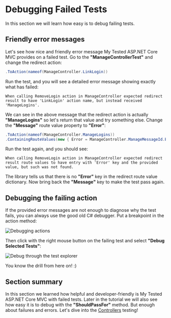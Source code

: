 # Debugging Failed Tests

In this section we will learn how easy is to debug failing tests.

## Friendly error messages

Let's see how nice and friendly error message My Tested ASP.NET Core MVC provides on a failed test. Go to the **"ManageControllerTest"** and change the redirect action:

```c#
.ToAction(nameof(ManageController.LinkLogin))
```

Run the test, and you will see a detailed error message showing exactly what has failed:

```text
When calling RemoveLogin action in ManageController expected redirect result to have 'LinkLogin' action name, but instead received 'ManageLogins'.
```

We can see in the above message that the redirect action is actually **"ManageLogins"** so let's return that value and try something else. Change the **"Message"** route value property to **"Error"**:

```c#
.ToAction(nameof(ManageController.ManageLogins))
.ContainingRouteValues(new { Error = ManageController.ManageMessageId.Error });
```

Run the test again, and you should see:

```text
When calling RemoveLogin action in ManageController expected redirect result route values to have entry with 'Error' key and the provided value, but such was not found.
```

The library tells us that there is no **"Error"** key in the redirect route value dictionary. Now bring back the **"Message"** key to make the test pass again.

## Debugging the failing action

If the provided error messages are not enough to diagnose why the test fails, you can always use the good old C# debugger. Put a breakpoint in the action method:

<img src="/images/tutorial/actiondebugging.jpg" alt="Debugging actions" />

Then click with the right mouse button on the failing test and select **"Debug Selected Tests"**:

<img src="/images/tutorial/debugselectedtests.jpg" alt="Debug through the test explorer" />

You know the drill from here on! :)

## Section summary

In this section we learned how helpful and developer-friendly is My Tested ASP.NET Core MVC with failed tests. Later in the tutorial we will also see how easy it is to debug with the **"ShouldPassFor"** method. But enough about failures and errors. Let's dive into the [Controllers](/tutorial/controllers.html) testing!